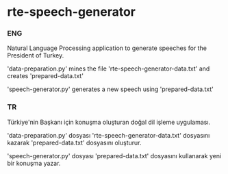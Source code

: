 # rte-speech-generator

### ENG
Natural Language Processing application to generate speeches for the President of Turkey.

'data-preparation.py' mines the file 'rte-speech-generator-data.txt' and creates 'prepared-data.txt'

'speech-generator.py' generates a new speech using 'prepared-data.txt'

### TR
Türkiye'nin Başkanı için konuşma oluşturan doğal dil işleme uygulaması.

'data-preparation.py' dosyası 'rte-speech-generator-data.txt' dosyasını kazarak 'prepared-data.txt' dosyasını oluşturur.

'speech-generator.py' dosyası 'prepared-data.txt' dosyasını kullanarak yeni bir konuşma yazar.
